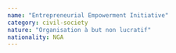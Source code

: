 ```yaml
---
name: "Entrepreneurial Empowerment Initiative"
category: civil-society
nature: "Organisation à but non lucratif"
nationality: NGA
---
```


